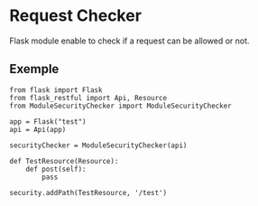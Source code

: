 # Request Checker

Flask module enable to check if a request can be allowed or not.

## Exemple
```
from flask import Flask
from flask_restful import Api, Resource
from ModuleSecurityChecker import ModuleSecurityChecker

app = Flask("test")
api = Api(app)

securityChecker = ModuleSecurityChecker(api)

def TestResource(Resource):
    def post(self):
        pass

security.addPath(TestResource, '/test')

```